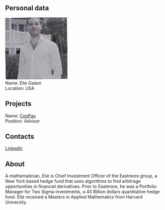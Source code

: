 ## Personal data
![elie galam photo](photo/elie_galam.jpg)  
Name:   Elie Galam  
Location: USA  
## Projects 
Name: [CopPay](../projects/coppay.md)  
Position: Advisor   
## Contacts
[LinkedIn](https://www.linkedin.com/in/elie-galam-85414b3/)      
## About
A mathematician, Elie is Chief Investment Officer of the Eastmore group, a New York based hedge fund that uses algorithms to find arbitrage opportunities in financial derivatives. Prior to Eastmore, he was a Portfolio Manager for Two Sigma investments, a 40 Billion dollars quantitative hedge fund. Elie received a Masters in Applied Mathematics from Harvard University.
